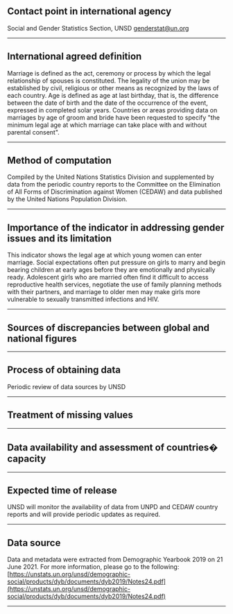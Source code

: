 ## Contact point in international agency

Social and Gender Statistics Section, UNSD [genderstat@un.org](mailto:genderstat@un.org)

---

## International agreed definition

Marriage is defined as the act, ceremony or process by which the legal relationship of spouses is constituted. The legality of the union may be established by civil, religious or other means as recognized by the laws of each country. Age is defined as age at last birthday, that is, the difference between the date of birth and the date of the occurrence of the event, expressed in completed solar years. Countries or areas providing data on marriages by age of groom and bride have been requested to specify "the minimum legal age at which marriage can take place with and without parental consent".

---

## Method of computation

Compiled by the United Nations Statistics Division and supplemented by data from the periodic country reports to the Committee on the Elimination of All Forms of Discrimination against Women (CEDAW) and data published by the United Nations Population Division.

---

## Importance of the indicator in addressing gender issues and its limitation

This indicator shows the legal age at which young women can enter marriage. Social expectations often put pressure on girls to marry and begin bearing children at early ages before they are emotionally and physically ready. Adolescent girls who are married often find it difficult to access reproductive health services, negotiate the use of family planning methods with their partners, and marriage to older men may make girls more vulnerable to sexually transmitted infections and HIV.

---

## Sources of discrepancies between global and national figures

---

## Process of obtaining data

Periodic review of data sources by UNSD

---

## Treatment of missing values

---

## Data availability and assessment of countries� capacity

---

## Expected time of release

UNSD will monitor the availability of data from UNPD and CEDAW country reports and will provide periodic updates as required.

---

## Data source

Data and metadata were extracted from Demographic Yearbook 2019 on 21 June 2021. For more information, please go to the following: [https://unstats.un.org/unsd/demographic-social/products/dyb/documents/dyb2019/Notes24.pdf](https://unstats.un.org/unsd/demographic-social/products/dyb/documents/dyb2019/Notes24.pdf)

---
